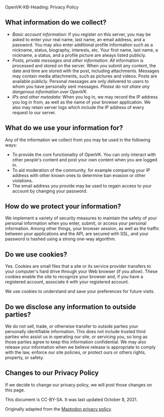 OpenVK-KB-Heading: Privacy Policy

## What information do we collect?
* _Basic account information_: If you register on this server, you may be asked to enter your real name, last name, an email address, and a password. You may also enter additional profile information such as a nickname, status, biography, interests, etc. Your first name, last name, a nickname, a status, and a profile picture are always listed publicly.
* _Posts, private messages and other information_: All information is processed and stored on the server. When you submit any content, the date and time are stored with the post, including attachments. Messages may contain media attachments, such as pictures and videos. Posts are available publicly. Personal messages are only delivered to users to whom you have personally sent messages. _Please do not share any dangerous information over OpenVK._
* _IPs and other metadata_: When you log in, we may record the IP address you log in from, as well as the name of your browser application. We also may retain server logs which include the IP address of every request to our server.

## What do we use your information for?
Any of the information we collect from you may be used in the following ways:
* To provide the core functionality of OpenVK. You can only interact with other people's content and post your own content when you are logged in.
* To aid moderation of the community, for example comparing your IP address with other known ones to determine ban evasion or other violations.
* The email address you provide may be used to regain access to your account by changing your password.

## How do we protect your information?
We implement a variety of security measures to maintain the safety of your personal information when you enter, submit, or access your personal information. Among other things, your browser session, as well as the traffic between your applications and the API, are secured with SSL, and your password is hashed using a strong one-way algorithm.

## Do we use cookies?
Yes. Cookies are small files that a site or its service provider transfers to your computer's hard drive through your Web browser (if you allow). These cookies enable the site to recognize your browser and, if you have a registered account, associate it with your registered account.

We use cookies to understand and save your preferences for future visits.

## Do we disclose any information to outside parties?
We do not sell, trade, or otherwise transfer to outside parties your personally identifiable information. This does not include trusted third parties who assist us in operating our site, or servicing you, so long as those parties agree to keep this information confidential. We may also release your information when we believe release is appropriate to comply with the law, enforce our site policies, or protect ours or others rights, property, or safety.

## Changes to our Privacy Policy

If we decide to change our privacy policy, we will post those changes on this page.

This document is CC-BY-SA. It was last updated October 8, 2021.

Originally adapted from the [Mastodon privacy policy](https://mastodon.social/terms).
